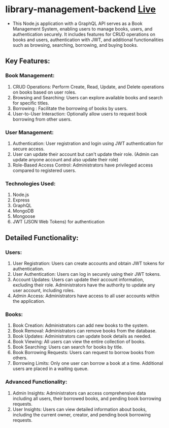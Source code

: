 # library-management-backend [Live](https://library-management-backend-7w6d.onrender.com/graphql)

- This Node.js application with a GraphQL API serves as a Book Management System, enabling users to manage books, users, and authentication securely. It includes features for CRUD operations on books and users, authentication with JWT, and additional functionalities such as browsing, searching, borrowing, and buying books.

## Key Features:

### Book Management:

1. CRUD Operations: Perform Create, Read, Update, and Delete operations on books based on user roles.
2. Browsing and Searching: Users can explore available books and search for specific titles.
3. Borrowing : Facilitate the borrowing of books by users.
4. User-to-User Interaction: Optionally allow users to request book borrowing from other users.

### User Management:

1. Authentication: User registration and login using JWT authentication for secure access.
2. User can update their account but can't update their role. (Admin can update anyone account and also update their role)
3. Role-Based Access Control: Administrators have privileged access compared to registered users.

### Technologies Used:

1. Node.js
2. Express
3. GraphQL
4. MongoDB
5. Mongoose
6. JWT (JSON Web Tokens) for authentication

## Detailed Functionality:

### Users:

1. User Registration: Users can create accounts and obtain JWT tokens for authentication.
2. User Authentication: Users can log in securely using their JWT tokens.
3. Account Updates: Users can update their account information, excluding their role. Administrators have the authority to update any user account, including roles.
4. Admin Access: Administrators have access to all user accounts within the application.

### Books:

1. Book Creation: Administrators can add new books to the system.
2. Book Removal: Administrators can remove books from the database.
3. Book Updates: Administrators can update book details as needed.
4. Book Viewing: All users can view the entire collection of books.
5. Book Searching: Users can search for books by title.
6. Book Borrowing Requests: Users can request to borrow books from others.
7. Borrowing Limits: Only one user can borrow a book at a time. Additional users are placed in a waiting queue.

### Advanced Functionality:

1. Admin Insights: Administrators can access comprehensive data including all users, their borrowed books, and pending book borrowing requests.
2. User Insights: Users can view detailed information about books, including the current owner, creator, and pending book borrowing requests.
